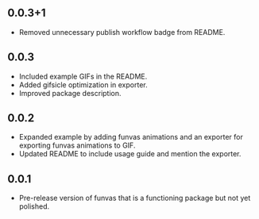 ## 0.0.3+1

* Removed unnecessary publish workflow badge from README.

## 0.0.3

* Included example GIFs in the README.
* Added gifsicle optimization in exporter.
* Improved package description.

## 0.0.2

* Expanded example by adding funvas animations and an exporter for exporting funvas animations to
  GIF.
* Updated README to include usage guide and mention the exporter.

## 0.0.1

* Pre-release version of funvas that is a functioning package but not yet polished.
